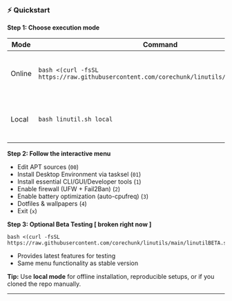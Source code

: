 
### ⚡ Quickstart

**Step 1: Choose execution mode**

| Mode   | Command | Notes |
|--------|---------|-------|
| Online | ```bash <(curl -fsSL https://raw.githubusercontent.com/corechunk/linutils/main/linutil.sh)``` | Auto-downloads and sources scripts |
| Local  | ```bash linutil.sh local``` | Must run from repo root directory (`linutils/`) |

**Step 2: Follow the interactive menu**

- Edit APT sources (`00`)
- Install Desktop Environment via tasksel (`01`)  
- Install essential CLI/GUI/Developer tools (`1`)  
- Enable firewall (UFW + Fail2Ban) (`2`)  
- Enable battery optimization (auto-cpufreq) (`3`)  
- Dotfiles & wallpapers (`4`)  
- Exit (`x`)

**Step 3: Optional Beta Testing [ broken right now ]**

```
bash <(curl -fsSL https://raw.githubusercontent.com/corechunk/linutils/main/linutilBETA.sh)
```
- Provides latest features for testing  
- Same menu functionality as stable version

**Tip:** Use **local mode** for offline installation, reproducible setups, or if you cloned the repo manually.

---